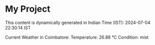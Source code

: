 # My Project

This content is dynamically generated in Indian Time (IST): 2024-07-04 22:30:14 IST


Current Weather in Coimbatore:
Temperature: 26.88 °C
Condition: mist
